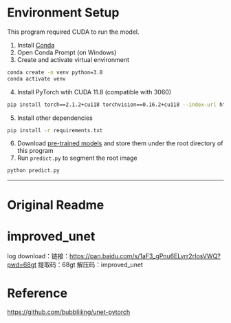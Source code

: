 # Environment Setup

This program required CUDA to run the model.

1. Install [Conda](https://docs.conda.io/projects/conda/en/latest/user-guide/install/index.html)
2. Open Conda Prompt (on Windows)
3. Create and activate virtual environment

```bash
conda create -n venv python=3.8
conda activate venv
```

4. Install PyTorch wtih CUDA 11.8 (compatible with 3060)

```bash
pip install torch==2.1.2+cu118 torchvision==0.16.2+cu118 --index-url https://download.pytorch.org/whl/cu118
```

5. Install other dependencies

```bash
pip install -r requirements.txt
```

6. Download [pre-trained models](https://anu365-my.sharepoint.com/:f:/g/personal/u7764210_anu_edu_au/EjvAvE8D1g9Cq9A8k9pjGVsBCvCk-fAR5pHjZF3weIByyg?e=8UBxuY) and store them under the root directory of this program
7. Run `predict.py` to segment the root image

```bash
python predict.py
```

---

# Original Readme

# improved_unet

log download：链接：https://pan.baidu.com/s/1aF3_gPnu6ELvrr2rIosVWQ?pwd=68gt
提取码：68gt
解压码：improved_unet

# Reference

https://github.com/bubbliiiing/unet-pytorch
